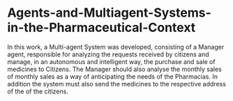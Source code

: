# Agents-and-Multiagent-Systems-in-the-Pharmaceutical-Context
In this work, a Multi-agent System was developed, consisting of a Manager agent, responsible for analyzing the requests received by citizens and manage, in an autonomous and intelligent way, the purchase  and sale of medicines to Citizens. The Manager should also analyse the monthly sales of monthly sales as a way of anticipating the needs of the Pharmacias. In addition the system must also send the medicines to the respective address of the of the citizens.
